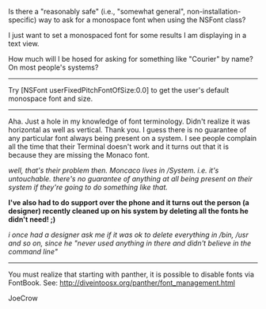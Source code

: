Is there a "reasonably safe" (i.e., "somewhat general", non-installation-specific)
way to ask for a monospace font when using the NSFont class?

I just want to set a monospaced font for some results I am displaying in a text view.

How much will I be hosed for asking for something like "Courier" by name?
On most people's systems?

----

Try     [NSFont userFixedPitchFontOfSize:0.0] to get the user's default monospace font and size.

----

Aha. Just a hole in my knowledge of font terminology. Didn't realize it was horizontal as well as vertical.
Thank you. I guess there is no guarantee of any particular font always being present on a system.
I see people complain all the time that their Terminal doesn't work and it turns out that it is because
they are missing the Monaco font.

*well, that's their problem then. Moncaco lives in /System. i.e. it's untouchable. there's no guarantee of anything at all being present on their system if they're going to do something like that.*

**I've also had to do support over the phone and it turns out the person (a designer) recently cleaned up on his system by deleting all the fonts he didn't need! ;)**

*i once had a designer ask me if it was ok to delete everything in /bin, /usr and so on, since he "never used anything in there and didn't believe in the command line"*

----

You must realize that starting with panther, it is possible to disable fonts via FontBook.  See: http://diveintoosx.org/panther/font_management.html

JoeCrow
